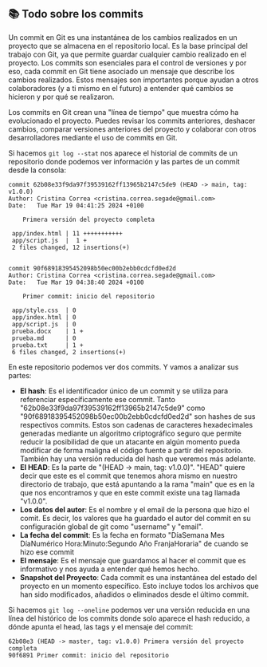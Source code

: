 ## 📚 Todo sobre los commits
Un commit en Git es una instantánea de los cambios realizados en un proyecto que se almacena en el repositorio local. Es la base principal del trabajo con Git, ya que permite guardar cualquier cambio realizado en el proyecto. Los commits son esenciales para el control de versiones y por eso, cada commit en Git tiene asociado un mensaje que describe los cambios realizados. Estos mensajes son importantes porque ayudan a otros colaboradores (y a ti mismo en el futuro) a entender qué cambios se hicieron y por qué se realizaron.


Los commits en Git crean una "línea de tiempo" que muestra cómo ha evolucionado el proyecto. Puedes revisar los commits anteriores, deshacer cambios, comparar versiones anteriores del proyecto y colaborar con otros desarrolladores mediante el uso de commits en Git.


Si hacemos `git log --stat` nos aparece el historial de commits de un repositorio donde podemos ver información y las partes de un commit desde la consola:

```
commit 62b08e33f9da97f39539162ff13965b2147c5de9 (HEAD -> main, tag: v1.0.0)
Author: Cristina Correa <cristina.correa.segade@gmail.com>
Date:   Tue Mar 19 04:41:25 2024 +0100

    Primera versión del proyecto completa

 app/index.html | 11 +++++++++++
 app/script.js  |  1 +
 2 files changed, 12 insertions(+)


commit 90f68918395452098b50ec00b2ebb0cdcfd0ed2d
Author: Cristina Correa <cristina.correa.segade@gmail.com>
Date:   Tue Mar 19 04:38:40 2024 +0100

    Primer commit: inicio del repositorio

 app/style.css  | 0
 app/index.html | 0
 app/script.js  | 0
 prueba.docx    | 1 +
 prueba.md      | 0
 prueba.txt     | 1 +
 6 files changed, 2 insertions(+)
```

En este repositorio podemos ver dos commits. Y vamos a analizar sus partes:
- **El hash**: Es el identificador único de un commit y se utiliza para referenciar específicamente ese commit. Tanto "62b08e33f9da97f39539162ff13965b2147c5de9" como "90f68918395452098b50ec00b2ebb0cdcfd0ed2d" son hashes de sus respectivos commits. Estos son cadenas de caracteres hexadecimales generadas mediante un algoritmo criptográfico seguro que permite reducir la posibilidad de que un atacante en algún momento pueda modificar de forma maligna el código fuente a partir del repositorio. También hay una versión reducida del hash que veremos más adelante.
- **El HEAD**: Es la parte de "(HEAD -> main, tag: v1.0.0)". "HEAD" quiere decir que este es el commit que tenemos ahora mismo en nuestro directorio de trabajo, que está apuntando a la rama "main" que es en la que nos encontramos y que en este commit existe una tag llamada "v1.0.0".
- **Los datos del autor**: Es el nombre y el email de la persona que hizo el comit. Es decir, los valores que ha guardado el autor del commit en su configuración global de git como "username" y "email".
- **La fecha del commit**: Es la fecha en formato "DíaSemana Mes DíaNumérico Hora:Minuto:Segundo Año FranjaHoraria" de cuando se hizo ese commit
- **El mensaje**: Es el mensaje que guardamos al hacer el commit que es informativo y nos ayuda a entender qué hemos hecho.
- **Snapshot del Proyecto**: Cada commit es una instantánea del estado del proyecto en un momento específico. Esto incluye todos los archivos que han sido modificados, añadidos o eliminados desde el último commit.


Si hacemos `git log --oneline` podemos ver una versión reducida en una línea del histórico de los commits donde solo aparece el hash reducido, a dónde apunta el head, las tags y el mensaje del commit:
```
62b08e3 (HEAD -> master, tag: v1.0.0) Primera versión del proyecto completa
90f6891 Primer commit: inicio del repositorio
```
